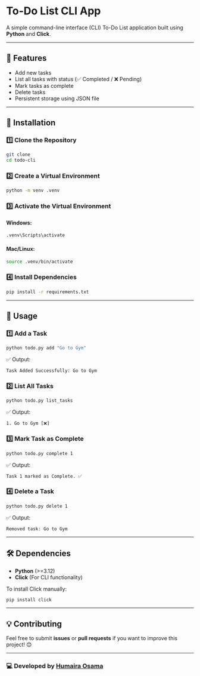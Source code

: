 # To-Do List CLI App

A simple command-line interface (CLI) To-Do List application built using **Python** and **Click**.

---

## 🚀 Features
- Add new tasks
- List all tasks with status (✅ Completed / ❌ Pending)
- Mark tasks as complete
- Delete tasks
- Persistent storage using JSON file

---

## 📌 Installation
### 1️⃣ Clone the Repository
```sh
git clone 
cd todo-cli
```

### 2️⃣ Create a Virtual Environment
```sh
python -m venv .venv
```

### 3️⃣ Activate the Virtual Environment
#### Windows:
```sh
.venv\Scripts\activate
```
#### Mac/Linux:
```sh
source .venv/bin/activate
```

### 4️⃣ Install Dependencies
```sh
pip install -r requirements.txt
```

---

## 📜 Usage
### 1️⃣ Add a Task
```sh
python todo.py add "Go to Gym"
```
✅ Output:
```
Task Added Successfully: Go to Gym
```

### 2️⃣ List All Tasks
```sh
python todo.py list_tasks
```
✅ Output:
```
1. Go to Gym [❌]
```

### 3️⃣ Mark Task as Complete
```sh
python todo.py complete 1
```
✅ Output:
```
Task 1 marked as Complete. ✅
```

### 4️⃣ Delete a Task
```sh
python todo.py delete 1
```
✅ Output:
```
Removed task: Go to Gym
```

---

## 🛠 Dependencies
- **Python** (>=3.12)
- **Click** (For CLI functionality)

To install Click manually:
```sh
pip install click
```

---

## 💡 Contributing
Feel free to submit **issues** or **pull requests** if you want to improve this project! 😊

---

### 💻 Developed by [Humaira Osama](https://github.com/Humairaosama9298)
